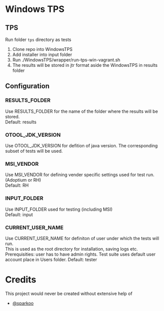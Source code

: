 # Windows TPS

## TPS
Run folder `tps` directory as tests

1. Clone repo into WindowsTPS
2. Add installer into input folder
3. Run ./WindowsTPS/wrapper/run-tps-win-vagrant.sh
4. The results will be stored in jtr format aside the WindowsTPS in results folder

## Configuration 

### RESULTS_FOLDER
Use RESULTS_FOLDER for the name of the folder where the results will be stored.  
Default: results

### OTOOL_JDK_VERSION
Use OTOOL_JDK_VERSION for defition of java version. The corresponding subset of tests will be used.

### MSI_VENDOR
Use MSI_VENDOR for defining vender specific settings used for test run. (Adoptium or RH)  
Default: RH

### INPUT_FOLDER
Use INPUT_FOLDER used for testing (including MSI)  
Default: input

### CURRENT_USER_NAME
Use CURRENT_USER_NAME for definiton of user under which the tests will run.  
This is used as the root directory for installation, saving logs etc.  
Prerequisities: user has to have admin rights. Test suite uses default user account place in Users folder.
Default: tester

# Credits
This project would never be created without extensive help of
* [@sparkoo](https://github.com/sparkoo)
